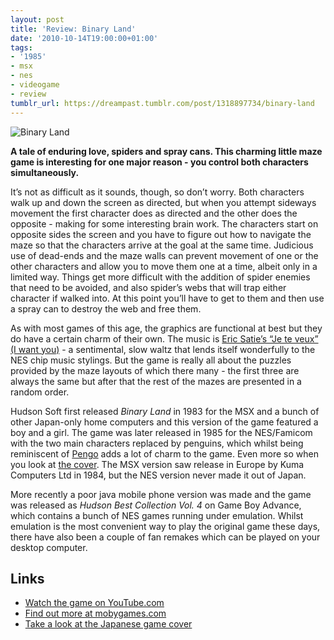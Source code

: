 ```yaml
---
layout: post
title: 'Review: Binary Land'
date: '2010-10-14T19:00:00+01:00'
tags:
- '1985'
- msx
- nes
- videogame
- review
tumblr_url: https://dreampast.tumblr.com/post/1318897734/binary-land
---
```

![Binary Land](https://64.media.tumblr.com/tumblr_l9tivxpF6i1qbfpni.png)

**A tale of enduring love, spiders and spray cans. This charming little maze game is interesting for one major reason - you control both characters simultaneously.**

It’s not as difficult as it sounds, though, so don’t worry. Both characters walk up and down the screen as directed, but when you attempt sideways movement the first character does as directed and the other does the opposite - making for some interesting brain work. The characters start on opposite sides the screen and you have to figure out how to navigate the maze so that the characters arrive at the goal at the same time. Judicious use of dead-ends and the maze walls can prevent movement of one or the other characters and allow you to move them one at a time, albeit only in a limited way. Things get more difficult with the addition of spider enemies that need to be avoided, and also spider’s webs that will trap either character if walked into. At this point you’ll have to get to them and then use a spray can to destroy the web and free them.

As with most games of this age, the graphics are functional at best but they do have a certain charm of their own. The music is [Eric Satie’s “Je te veux” (I want you)](http://en.wikipedia.org/wiki/Je_te_veux) - a sentimental, slow waltz that lends itself wonderfully to the NES chip music stylings. But the game is really all about the puzzles provided by the maze layouts of which there many - the first three are always the same but after that the rest of the mazes are presented in a random order.

Hudson Soft first released _Binary Land_ in 1983 for the MSX and a bunch of other Japan-only home computers and this version of the game featured a boy and a girl. The game was later released in 1985 for the NES/Famicom with the two main characters replaced by penguins, which whilst being reminiscent of [Pengo](http://www.mobygames.com/game/pengo) adds a lot of charm to the game. Even more so when you look at [the cover](http://www.famicom.biz/all/htmls/6800000003926.html). The MSX version saw release in Europe by Kuma Computers Ltd in 1984, but the NES version never made it out of Japan.

More recently a poor java mobile phone version was made and the game was released as _Hudson Best Collection Vol. 4_ on Game Boy Advance, which contains a bunch of NES games running under emulation. Whilst emulation is the most convenient way to play the original game these days, there have also been a couple of fan remakes which can be played on your desktop computer.

## Links

- [Watch the game on YouTube.com](http://www.youtube.com/watch?v=NLI415emLzQ)
- [Find out more at mobygames.com](http://www.mobygames.com/game/binary-land)
- [Take a look at the Japanese game cover](http://www.famicom.biz/all/htmls/6800000003926.html)
